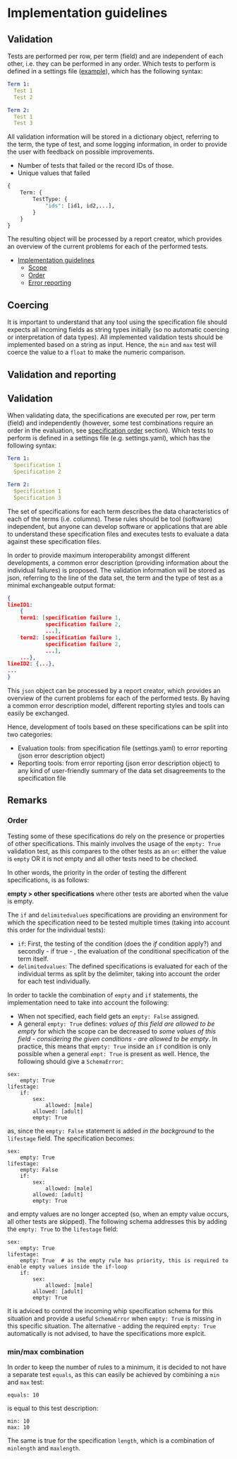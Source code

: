 # Implementation guidelines

## Validation

Tests are performed per row, per term (field) and are independent of each other, i.e. they can be performed in any order. Which tests to perform is defined in a settings file ([example](settings.yaml)), which has the following syntax:

```YAML
Term 1:
  Test 1
  Test 2

Term 2:
  Test 1
  Test 3
```
All validation information will be stored in a dictionary object, referring to the term, the type of test, and some logging information, in order to provide the user with feedback on possible improvements. 

* Number of tests that failed or the record IDs of those.
* Unique values that failed

```python
{
    Term: {
        TestType: {
            "ids": [id1, id2,...],
        }
    }
}
```

The resulting object will be processed by a report creator, which provides an overview of the current problems for each of the performed tests.

* [Implementation guidelines](#implementation-guidelines)
    * [Scope](#validation-scope)
    * [Order](#)
    * [Error reporting](#error-reporting)

## Coercing

It is important to understand that any tool using the specification file should expects all incoming fields as string types initially (so no automatic coercing or interpretation of data types). All implemented validation tests should be implemented based on a string as input. Hence, the `min` and `max` test will coerce the value to a `float` to make the numeric comparison. 

## Validation and reporting

## Validation

When validating data, the specifications are executed per row, per term (field) and independently (however, some test combinations require an order in the evaluation, see [specification order](#order) section). Which tests to perform is defined in a settings file (e.g. settings.yaml), which has the following syntax:

```YAML
Term 1:
  Specification 1
  Specification 2

Term 2:
  Specification 1
  Specification 3
```

The set of specifications for each term describes the data characteristics of each of the terms (i.e. columns). These rules should be tool (software) independent, but anyone can develop software or applications that are able to understand these specification files and executes tests to evaluate a data against these specification files.

In order to provide maximum interoperability amongst different developments, a common error description (providing information about the individual failures) is proposed. The validation information will be stored as json, referring to the line of the data set, the term and the type of test as a minimal exchangeable output format:

```json
{
lineID1:
    {
    term1: [specification failure 1,
            specification failure 2,
            ...],
    term2: [specification failure 1,
            specification failure 2,
            ...],
    ...},
lineID2: {...},
...
}
```

This `json` object can be processed by a report creator, which provides an overview of the current problems for each of the performed tests. By having a common error description model, different reporting styles and tools can easily be exchanged.

Hence, development of tools based on these specifications can be split into two categories:
* Evaluation tools: from specification file (settings.yaml) to error reporting (json error description object)
* Reporting tools: from error reporting (json error description object) to any kind of user-friendly summary of the data set disagreements to the specification file

## Remarks

### Order
Testing some of these specifications do rely on the presence or properties of other specifications. This mainly involves the usage of the `empty: True` validation test, as this compares to the other tests as an `or`: either the value is `empty` OR it is not empty and all other tests need to be checked. 

In other words, the priority in the order of testing the different specifications, is as follows:

**empty > other specifications** where other tests are aborted when the value is empty.

The `if` and `delimitedvalues` specifications are providing an environment for which the specification need to be tested multiple times (taking into account this order for the individual tests):
* `if`: First, the testing of the condition (does the *if* condition apply?) and secondly - if true - , the evaluation of the conditional specification of the term itself.
* `delimitedvalues`: The defined specifications is evaluated for each of the individual terms as split by the delimiter, taking into account the order for each test individually.

In order to tackle the combination of `empty` and `if` statements, the implementation need to take into account the following:
* When not specified, each field gets an `empty: False` assigned. 
* A general `empty: True` defines: *values of this field are allowed to be empty* for which the scope can be decreased to *some values of this field - considering the given conditions - are allowed to be empty*. In practice, this means that `empty: True` inside an `if` condition is only possible when a general `empt: True` is present as well. Hence, the following should give a `SchemaError`:

```
sex:
    empty: True
lifestage:
    if:
        sex:
            allowed: [male]
        allowed: [adult]
        empty: True
```

as, since the `empty: False` statement is added *in the background* to the `lifestage` field. The specification becomes:

```
sex:
    empty: True
lifestage:
    empty: False
    if:
        sex:
            allowed: [male]
        allowed: [adult]
        empty: True
```
and empty values are no longer accepted (so, when an empty value occurs, all other tests are skipped). The following schema addresses this by adding the `empty: True` to the `lifestage` field:

```
sex:
    empty: True
lifestage:
    empty: True  # as the empty rule has priority, this is required to enable empty values inside the if-loop
    if:
        sex:
            allowed: [male]
        allowed: [adult]
        empty: True
```

It is adviced to control the incoming whip specification schema for this situation and provide a useful `SchemaError` when `empty: True` is missing in this specific situation. The alternative - adding the required `empty: True` automatically is not advised, to have the specifications more explcit.

### min/max combination
In order to keep the number of rules to a minimum,  it is decided to not have a separate test `equals`, as this can easily be achieved by combining a `min` and `max`  test:

```
equals: 10
```
is equal to this test description:
```
min: 10
max: 10
```

The same is true for the specification  `length`, which is a combination of `minlength` and  `maxlength`.
